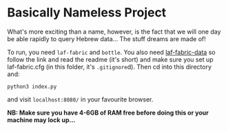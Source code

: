 # Basically Nameless Project

What's more exciting than a name, however, is the fact that we will one day be able rapidly to query Hebrew data... The stuff dreams are made of!

To run, you need `laf-fabric` and `bottle`. You also need [laf-fabric-data](https://github.com/ETCBC/laf-fabric-data) so follow the link and read the readme (it's short) and make sure you set up laf-fabric.cfg (in this folder, it's `.gitignore`d). Then cd into this directory and:

    python3 index.py

and visit `localhost:8080/` in your favourite browser.

**NB: Make sure you have 4-6GB of RAM free before doing this or your machine may lock up...**
